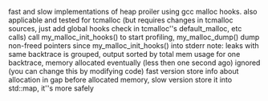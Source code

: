 fast and slow implementations of heap proiler using gcc malloc hooks. also applicable and tested for tcmalloc (but requires changes in tcmalloc sources, just add global hooks check in tcmalloc''s default_malloc, etc calls)
call my_malloc_init_hooks() to start profiling, my_malloc_dump() dump non-freed pointers since my_malloc_init_hooks() into stderr
note: leaks with same backtrace is grouped, output sorted by total mem usage for one backtrace, memory allocated eventually (less then one second ago) ignored
 (you can change this by modifying code)
fast version store info about allocation in gap before allocated memory, slow version store it into std::map, it''s more safely

